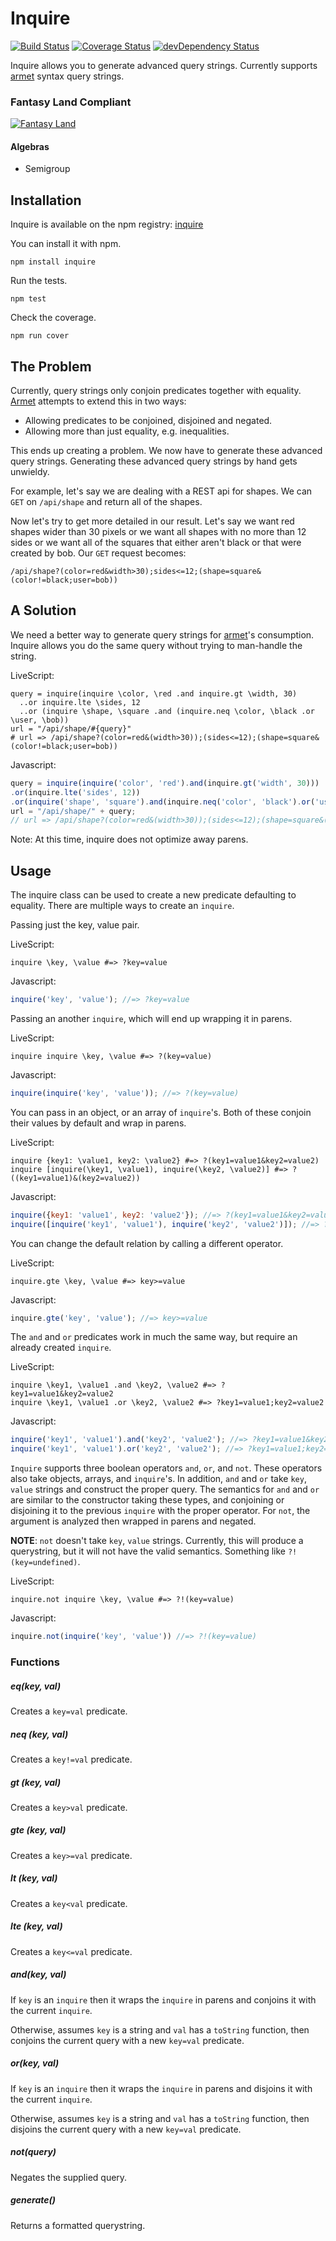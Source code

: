 # Inquire
[![Build Status](https://travis-ci.org/concordusapps/inquire.js.png?branch=master)](https://travis-ci.org/concordusapps/inquire.js)
[![Coverage Status](https://coveralls.io/repos/concordusapps/inquire.js/badge.png?branch=master)](https://coveralls.io/r/concordusapps/inquire.js?branch=master)
[![devDependency Status](https://david-dm.org/concordusapps/inquire.js/dev-status.png)](https://david-dm.org/concordusapps/inquire.js#info=devDependencies)

Inquire allows you to generate advanced query strings.
Currently supports [armet][armet] syntax query strings.

### Fantasy Land Compliant
[![Fantasy Land](images/fantasy-land.png)](https://github.com/puffnfresh/fantasy-land)

#### Algebras
* Semigroup

## Installation

Inquire is available on the npm registry: [inquire][inquire]

You can install it with npm.

    npm install inquire

Run the tests.

    npm test

Check the coverage.

    npm run cover

## The Problem

Currently, query strings only conjoin predicates together with equality.
[Armet][armet] attempts to extend this in two ways:

* Allowing predicates to be conjoined, disjoined and negated.
* Allowing more than just equality, e.g. inequalities.

This ends up creating a problem.
We now have to generate these advanced query strings.
Generating these advanced query strings by hand gets unwieldy.

For example, let's say we are dealing with a REST api for shapes.
We can `GET` on `/api/shape` and return all of the shapes.

Now let's try to get more detailed in our result.
Let's say we want red shapes wider than 30 pixels or
we want all shapes with no more than 12 sides or
we want all of the squares that either aren't black or that were created by bob.
Our `GET` request becomes:

`/api/shape?(color=red&width>30);sides<=12;(shape=square&(color!=black;user=bob))`


## A Solution

We need a better way to generate query strings for [armet][armet]'s consumption.
Inquire allows you do the same query without trying to man-handle the string.

LiveScript:

```livescript
query = inquire(inquire \color, \red .and inquire.gt \width, 30)
  ..or inquire.lte \sides, 12
  ..or (inquire \shape, \square .and (inquire.neq \color, \black .or \user, \bob))
url = "/api/shape/#{query}"
# url => /api/shape?(color=red&(width>30));(sides<=12);(shape=square&(color!=black;user=bob))
```

Javascript:

```javascript
query = inquire(inquire('color', 'red').and(inquire.gt('width', 30)))
.or(inquire.lte('sides', 12))
.or(inquire('shape', 'square').and(inquire.neq('color', 'black').or('user', 'bob')));
url = "/api/shape/" + query;
// url => /api/shape?(color=red&(width>30));(sides<=12);(shape=square&(color!=black;user=bob))
```

Note: At this time, inquire does not optimize away parens.

## Usage

The inquire class can be used to create a new predicate defaulting to equality.
There are multiple ways to create an `inquire`.

Passing just the key, value pair.

LiveScript:

```livescript
inquire \key, \value #=> ?key=value
```

Javascript:

```javascript
inquire('key', 'value'); //=> ?key=value
```

Passing an another `inquire`, which will end up wrapping it in parens.

LiveScript:

```livescript
inquire inquire \key, \value #=> ?(key=value)
```

Javascript:

```javascript
inquire(inquire('key', 'value')); //=> ?(key=value)
```
You can pass in an object, or an array of `inquire`'s.
Both of these conjoin their values by default and wrap in parens.

LiveScript:

```livescript
inquire {key1: \value1, key2: \value2} #=> ?(key1=value1&key2=value2)
inquire [inquire(\key1, \value1), inquire(\key2, \value2)] #=> ?((key1=value1)&(key2=value2))
```

Javascript:

```javascript
inquire({key1: 'value1', key2: 'value2'}); //=> ?(key1=value1&key2=value2)
inquire([inquire('key1', 'value1'), inquire('key2', 'value2')]); //=> ?((key1=value1)&(key2=value2))
```

You can change the default relation by calling a different operator.

LiveScript:

```livescript
inquire.gte \key, \value #=> key>=value
```

Javascript:

```javascript
inquire.gte('key', 'value'); //=> key>=value
```

The `and` and `or` predicates work in much the same way,
but require an already created `inquire`.

LiveScript:

```livescript
inquire \key1, \value1 .and \key2, \value2 #=> ?key1=value1&key2=value2
inquire \key1, \value1 .or \key2, \value2 #=> ?key1=value1;key2=value2
```

Javascript:

```javascript
inquire('key1', 'value1').and('key2', 'value2'); //=> ?key1=value1&key2=value2
inquire('key1', 'value1').or('key2', 'value2'); //=> ?key1=value1;key2=value2
```

`Inquire` supports three boolean operators `and`, `or`, and `not`.
These operators also take objects, arrays, and `inquire`'s.
In addition, `and` and `or` take `key`, `value` strings and construct the proper query.
The semantics for `and` and `or` are similar to the constructor taking these types,
and conjoining or disjoining it to the previous `inquire` with the proper operator.
For `not`, the argument is analyzed then wrapped in parens and negated.

__NOTE__: `not` doesn't take `key`, `value` strings.
Currently, this will produce a querystring, but it will not have the valid semantics.
Something like `?!(key=undefined)`.


LiveScript:

```livescript
inquire.not inquire \key, \value #=> ?!(key=value)
```

Javascript:

```javascript
inquire.not(inquire('key', 'value')) //=> ?!(key=value)
```

### Functions

##### eq(key, val)
Creates a `key=val` predicate.

##### neq (key, val)
Creates a `key!=val` predicate.

##### gt (key, val)
Creates a `key>val` predicate.

##### gte (key, val)
Creates a `key>=val` predicate.

##### lt (key, val)
Creates a `key<val` predicate.

##### lte (key, val)
Creates a `key<=val` predicate.

##### and(key, val)
If `key` is an `inquire` then it wraps the `inquire` in parens
and conjoins it with the current `inquire`.

Otherwise, assumes `key` is a string and `val` has a `toString` function,
then conjoins the current query with a new `key=val` predicate.

##### or(key, val)
If `key` is an `inquire` then it wraps the `inquire` in parens
and disjoins it with the current `inquire`.

Otherwise, assumes `key` is a string and `val` has a `toString` function,
then disjoins the current query with a new `key=val` predicate.

##### not(query)
Negates the supplied query.

##### generate()
Returns a formatted querystring.


[armet]: http://armet.github.io/
[inquire]: https://npmjs.org/package/inquire

